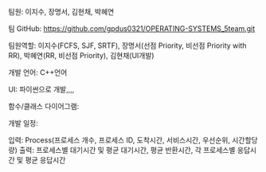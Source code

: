 팀원: 이지수, 장명서, 김현채, 박혜연

팀 GitHub: https://github.com/gpdus0321/OPERATING-SYSTEMS_5team.git

팀원역할: 이지수(FCFS, SJF, SRTF), 장명서(선점 Priority, 비선점 Priority with RR), 박혜연(RR, 비선점 Priority), 김현채(UI개발)

개발 언어: C++언어

UI: 파이썬으로 개발,,,,

함수/클래스 다이어그램:

개발 일정: 

입력: Process(프로세스 개수, 프로세스 ID, 도착시간, 서비스시간, 우선순위, 시간할당량)
출력: 프로세스별 대기시간 및 평균 대기시간, 평균 반환시간, 각 프로세스별 응답시간 및 평균 응답시간
